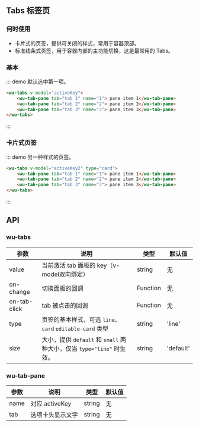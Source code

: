 <script>
  export default {
    data () {
      return {
        activeKey: '1',
        activeKey2: '2'
      }
    },
    watch: {
    },
    methods: {
      onClick (item) {
        console.log('on-clcik:' + item)
      }
    }
  }
</script>

## Tabs 标签页

### 何时使用

- 卡片式的页签，提供可关闭的样式，常用于容器顶部。
- 标准线条式页签，用于容器内部的主功能切换，这是最常用的 Tabs。

### 基本

::: demo 默认选中第一项。

```html
<wu-tabs v-model="activeKey">
 	<wu-tab-pane tab="tab 1" name="1"> pane item 1</wu-tab-pane>
 	<wu-tab-pane tab="tab 2" name="2"> pane item 2</wu-tab-pane>
 	<wu-tab-pane tab="tab 3" name="3"> pane item 3</wu-tab-pane>
</wu-tabs>
```
:::

### 卡片式页签

::: demo 另一种样式的页签。

```html
<wu-tabs v-model="activeKey2" type="card">
 	<wu-tab-pane tab="tab 1" name="1"> pane item 1</wu-tab-pane>
 	<wu-tab-pane tab="tab 2" name="2"> pane item 2</wu-tab-pane>
 	<wu-tab-pane tab="tab 3" name="3"> pane item 3</wu-tab-pane>
</wu-tabs>
```
:::

## API

### wu-tabs

| 参数             | 说明                                         | 类型     | 默认值        |
|------------------|----------------------------------------------|----------|---------------|
| value             | 当前激活 tab 面板的 key（v-model双向绑定）      | string   | 无            |
| on-change         | 切换面板的回调                               | Function | 无            |
| on-tab-click       | tab 被点击的回调                             | Function | 无            |
| type | 页签的基本样式，可选 `line`、`card` `editable-card` 类型   | string   | 'line'      |
| size | 大小，提供 `default` 和 `small` 两种大小，仅当 `type="line"` 时生效。  | string   | 'default'      |

### wu-tab-pane

| 参数 | 说明             | 类型                    | 默认值 |
|------|------------------|-------------------------|--------|
| name  | 对应 activeKey   | string                  | 无     |
| tab  | 选项卡头显示文字 | string | 无     |